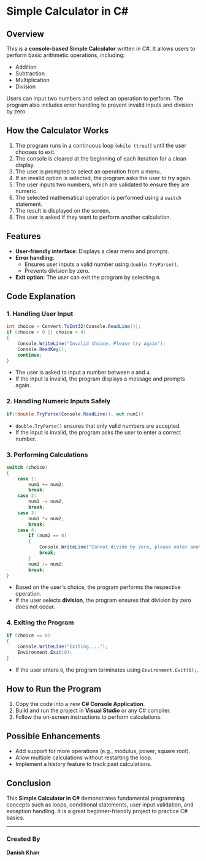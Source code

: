 # Simple Calculator in C#

## Overview
This is a **console-based Simple Calculator** written in C#. It allows users to perform basic arithmetic operations, including:

- Addition
- Subtraction
- Multiplication
- Division

Users can input two numbers and select an operation to perform. The program also includes error handling to prevent invalid inputs and division by zero.

## How the Calculator Works
1. The program runs in a continuous loop (`while (true)`) until the user chooses to exit.
2. The console is cleared at the beginning of each iteration for a clean display.
3. The user is prompted to select an operation from a menu.
4. If an invalid option is selected, the program asks the user to try again.
5. The user inputs two numbers, which are validated to ensure they are numeric.
6. The selected mathematical operation is performed using a `switch` statement.
7. The result is displayed on the screen.
8. The user is asked if they want to perform another calculation.

## Features
- **User-friendly interface**: Displays a clear menu and prompts.
- **Error handling**:
  - Ensures user inputs a valid number using `double.TryParse()`.
  - Prevents division by zero.
- **Exit option**: The user can exit the program by selecting `0`.

## Code Explanation
### 1. **Handling User Input**
```csharp
int choice = Convert.ToInt32(Console.ReadLine());
if (choice < 0 || choice > 4)
{
    Console.WriteLine("Invalid choice. Please try again");
    Console.ReadKey();
    continue;
}
```
- The user is asked to input a number between `0` and `4`.
- If the input is invalid, the program displays a message and prompts again.

### 2. **Handling Numeric Inputs Safely**
```csharp
if(!double.TryParse(Console.ReadLine(), out num1))
```
- `double.TryParse()` ensures that only valid numbers are accepted.
- If the input is invalid, the program asks the user to enter a correct number.

### 3. **Performing Calculations**
```csharp
switch (choice)
{
    case 1:
        num1 += num2;
        break;
    case 2:
        num1 -= num2;
        break;
    case 3:
        num1 *= num2;
        break;
    case 4:
        if (num2 == 0)
        {
            Console.WriteLine("Cannot divide by zero, please enter another number.");
            break;
        }
        num1 /= num2;
        break;
}
```
- Based on the user's choice, the program performs the respective operation.
- If the user selects **division**, the program ensures that division by zero does not occur.

### 4. **Exiting the Program**
```csharp
if (choice == 0)
{
    Console.WriteLine("Exiting....");
    Environment.Exit(0);
}
```
- If the user enters `0`, the program terminates using `Environment.Exit(0);`.

## How to Run the Program
1. Copy the code into a new **C# Console Application**.
2. Build and run the project in **Visual Studio** or any C# compiler.
3. Follow the on-screen instructions to perform calculations.

## Possible Enhancements
- Add support for more operations (e.g., modulus, power, square root).
- Allow multiple calculations without restarting the loop.
- Implement a history feature to track past calculations.

## Conclusion
This **Simple Calculator in C#** demonstrates fundamental programming concepts such as loops, conditional statements, user input validation, and exception handling. It is a great beginner-friendly project to practice C# basics.

---

### Created By
**Danish Khan**
